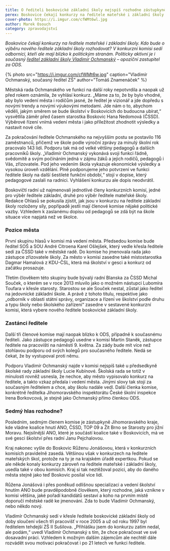 ```yaml
---
title: O řediteli boskovické základní školy nejspíš rozhodne zástupkyně kraje
perex: Boskovice čekají konkurzy na ředitele mateřské i základní školy. Kdo bude o výběru nového ředitele základní školy rozhodovat? V konkurzní komisi sedí odborníci, kteří ale mají blízko k politickým stranám.
cover-photo: https://i.imgur.com/cfWMt6wl.jpg
author: Marek Osouch
category: zpravodajství
---
```


*Boskovice čekají konkurzy na ředitele mateřské i základní školy. Kdo bude o výběru nového ředitele základní školy rozhodovat? V konkurzní komisi sedí odborníci, kteří ale mají blízko k politickým stranám. Politicky aktivní je i současný [ředitel základní školy Vladimír Ochmanský](http://www.ohlasy.info/clanky/2017/01/rozhovor-ochmansky.html) – opoziční zastupitel za ODS.*

{% photo src="https://i.imgur.com/cfWMt6w.jpg" caption="Vladimír Ochmanský, současný ředitel ZŠ" author="Tomáš Znamenáček" %}

Městská rada Ochmanského ve funkci na další roky nepotvrdila a naopak už před rokem oznámila, že vyhlásí konkurz. „Máme za to, že by bylo vhodné, aby bylo vedení města i rodičům jasné, že ředitel je vizionář a jde dopředu s novými trendy a novými výukovými metodami. Jde nám o to, abychom věděli, jakým směrem se bude školství v Boskovicích do budoucna ubírat,“ vysvětlila záměr před časem starostka Boskovic Hana Nedomová (ČSSD). Výběrové řízení vnímá vedení města i jako příležitost zhodnotit výsledky a nastavit nové cíle.

Za pokračování ředitele Ochmanského na nejvyšším postu se postavilo 116 zaměstnanců, přičemž ve škole podle výroční zprávy za minulý školní rok pracovalo 143 lidí. Podporu tak má od velké většiny pedagogů a dalších pracovníků školy. „Vladimír Ochmanský vykonává svoji funkci řádně, svědomitě a svým počínáním jedná v zájmu žáků a jejich rodičů, pedagogů i Vás, zřizovatele. Pod jeho vedením škola vykazuje ekonomické výsledky a vysokou úroveň vzdělání. Plně podporujeme jeho potvrzení ve funkci ředitele školy na další šestileté funkční období,“ stojí v dopise, který pedagogové zaslali na radnici. Vyhlášení konkurzu ale dopis neodvrátil.

Boskovičtí radní už najmenovali jednotlivé členy konkurzních komisí, jedné pro výběr ředitele základní, druhé pro výběr ředitele mateřské školy. Redakce Ohlasů se pokusila zjistit, jak jsou v konkurzu na ředitele základní školy rozloženy síly, popřípadě jestli mají členové komise nějaké politické vazby. Vzhledem k zaslanému dopisu od pedagogů se zdá být na škole situace více napjatá než ve školce.

### Pozice města

První skupinu hlasů v komisi má vedení města. Předsedou komise bude ředitel SOŠ a SOU André Citroena Karel Ošlejšek, který vedle křesla ředitele sedí za ČSSD také v městské radě. Do komise ho jmenovala rada jako zástupce zřizovatele školy. Za město v komisi zasedne také místostarostka Dagmar Hamalová z KDU-ČSL, která má školství v gesci a konkurz od začátku prosazuje.

Třetím člověkem této skupiny bude bývalý radní Blanska za ČSSD Michal Souček, o kterém se v roce 2013 mluvilo jako o možném nástupci Lubomíra Toufara v křesle starosty. Starostou se ale Souček nestal, zůstal jako ředitel na jedovnické základní škole. A právě z tohoto titulu, respektive jako „odborník v oblasti státní správy, organizace a řízení ve školství podle druhu a typu školy nebo školského zařízení“ zasedne v sestavené konkurzní komisi, která vybere nového ředitele boskovické základní školy.

### Zastánci ředitele

Další tři členové komise mají naopak blízko k ODS, případně k současnému řediteli. Jako zástupce pedagogů usedne v komisi Martin Staněk, zástupce ředitele na pracovišti na náměstí 9. května. Za zády bude mít více než stohlavou podporu od svých kolegů pro současného ředitele. Nedá se čekat, že by vystupoval proti němu. 

Podporu Vladimír Ochmanský najde v komisi nejspíš také u předsedkyně školské rady základní školy Lucie Kubínové. Školská rada se totiž v minulosti rovněž usnesla, že nechce, aby město vypisovalo konkurz na ředitele, a takto vzkaz předala i vedení města. Jinými slovy tak stojí za současným ředitelem a chce, aby školu nadále vedl. Další členka komise, konkrétně ředitelka Jihomoravského inspektorátu České školní inspekce Irena Borkovcová, je stejně jako Ochmanský přímo členkou ODS. 

### Sedmý hlas rozhodne?

Posledním, sedmým členem komise je zástupkyně Jihomoravského kraje, kde vládne koalice hnutí ANO, ČSSD, TOP 09 a Žít Brno se Starosty pro jižní Moravu. Nejsilnější ANO, které je součástí koalice také v Boskovicích, má ve své gesci školství přes radní Janu Pejchalovou.

Kraj nakonec vyšle do Boskovic Růženu Jonášovou, která v konkurzních komisích pravidelně zasedá. Většinou však v konkurzech na ředitele mateřských škol, protože na ty je na krajském úřadě expertkou. Pokud se ale někde konaly konkurzy zároveň na ředitele mateřské i základní školy, usedla také v obou komisích. Kraj si tak neztěžoval pozici, aby do daného města stejně jako teď Boskovic posílal více lidí.

Růžena Jonášová i přes poněkud odlišnou specializaci a vedení školství hnutím ANO bude pravděpodobně člověkem, který rozhodne, jaká vznikne v komisi většina, jaké pořadí kandidátů sestaví a koho na prvním místě doporučí městské radě ke jmenování. Zda to bude Vladimír Ochmanský, nebo někdo nový.

Vladimír Ochmanský sedí v křesle ředitele boskovické základní školy od doby sloučení všech tří pracovišť v roce 2005 a už od roku 1997 byl ředitelem tehdejší ZŠ II Sušilova. „Přihlášku jsem do konkurzu zatím nedal, ale podám,“ uvedl Vladimír Ochmanský s tím, že chce pokračovat ve své dosavadní práci. Vzhledem k možným dalším zájemcům ale nechtěl dále rozvádět svou motivaci pokračovat i po 21 letech ve funkci ředitele.
